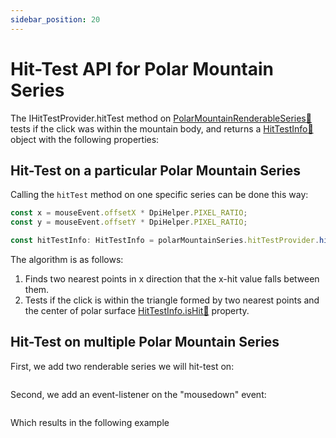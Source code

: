 ```yaml
---
sidebar_position: 20
---
```


# Hit-Test API for Polar Mountain Series 

The IHitTestProvider.hitTest method on [PolarMountainRenderableSeries:blue_book:](https://www.scichart.com/documentation/js/v4/typedoc/classes/polarmountainrenderableseries.html) tests if the click was within the mountain body, and returns a [HitTestInfo:blue_book:](https://www.scichart.com/documentation/js/v4/typedoc/classes/hittestinfo.html) object with the following properties:

## Hit-Test on a particular Polar Mountain Series

Calling the `hitTest` method on one specific series can be done this way:

```ts {4} showLineNumbers
const x = mouseEvent.offsetX * DpiHelper.PIXEL_RATIO;
const y = mouseEvent.offsetY * DpiHelper.PIXEL_RATIO;

const hitTestInfo: HitTestInfo = polarMountainSeries.hitTestProvider.hitTest(x, y);
```

The algorithm is as follows:

1. Finds two nearest points in x direction that the x-hit value falls between them.
2. Tests if the click is within the triangle formed by two nearest points and the center of polar surface [HitTestInfo.isHit:blue_book:](https://www.scichart.com/documentation/js/v4/typedoc/classes/hittestinfo.html#isHit) property.


## Hit-Test on multiple Polar Mountain Series

First, we add two renderable series we will hit-test on:

```ts {2,11}showLineNumbers file=./Basic/demo.ts start=#region_A_start end=#region_A_end
```

Second, we add an event-listener on the "mousedown" event:

```ts {2,16} showLineNumbers file=./Basic/demo.ts start=#region_B_start end=#region_B_end
```

Which results in the following example

<LiveDocSnippet name="./Basic/demo" />